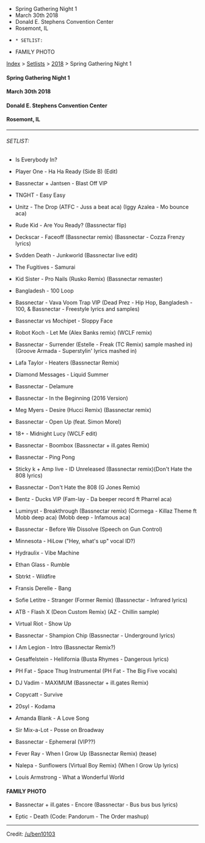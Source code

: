   * Spring Gathering Night 1
  * March 30th 2018
  * Donald E. Stephens Convention Center
  * Rosemont, IL
  *     * SETLIST:
  * FAMILY PHOTO

[Index](https://www.reddit.com/r/bassnectar/wiki/index) >
[Setlists](https://www.reddit.com/r/bassnectar/wiki/interactive/setlists) >
[2018](https://www.reddit.com/r/bassnectar/wiki/interactive/setlists/2018) >
Spring Gathering Night 1

#### Spring Gathering Night 1

#### March 30th 2018

#### Donald E. Stephens Convention Center

#### Rosemont, IL



* * *

###### SETLIST:

  * Is Everybody In?

  * Player One - Ha Ha Ready (Side B) (Edit)

  * Bassnectar + Jantsen - Blast Off VIP

  * TNGHT - Easy Easy

  * Unitz - The Drop (ATFC - Juss a beat aca) (Iggy Azalea - Mo bounce aca)

  * Rude Kid - Are You Ready? (Bassnectar flip)

  * Deckscar - Faceoff (Bassnectar remix) (Bassnectar - Cozza Frenzy lyrics)

  * Svdden Death - Junkworld (Bassnectar live edit)

  * The Fugitives - Samurai

  * Kid Sister - Pro Nails (Rusko Remix) (Bassnectar remaster)

  * Bangladesh - 100 Loop

  * Bassnectar - Vava Voom Trap VIP (Dead Prez - Hip Hop, Bangladesh - 100, & Bassnectar - Freestyle lyrics and samples)

  * Bassnectar vs Mochipet - Sloppy Face

  * Robot Koch - Let Me (Alex Banks remix) (WCLF remix)

  * Bassnectar - Surrender (Estelle - Freak (TC Remix) sample mashed in) (Groove Armada - Superstylin' lyrics mashed in)

  * Lafa Taylor - Heaters (Bassnectar Remix)

  * Diamond Messages - Liquid Summer

  * Bassnectar - Delamure

  * Bassnectar - In the Beginning (2016 Version)

  * Meg Myers - Desire (Hucci Remix) (Bassnectar remix)

  * Bassnectar - Open Up (feat. Simon Morel)

  * 18+ - Midnight Lucy (WCLF edit)

  * Bassnectar - Boombox (Bassnectar + ill.gates Remix)

  * Bassnectar - Ping Pong

  * Sticky k + Amp live - ID Unreleased (Bassnectar remix)(Don't Hate the 808 lyrics)

  * Bassnectar - Don't Hate the 808 (G Jones Remix)

  * Bentz - Ducks VIP (Fam-lay - Da beeper record ft Pharrel aca)

  * Luminyst - Breakthrough (Bassnectar remix) (Cormega - Killaz Theme ft Mobb deep aca) (Mobb deep - Infamous aca)

  * Bassnectar - Before We Dissolve (Speech on Gun Control)

  * Minnesota - HiLow ("Hey, what's up" vocal ID?)

  * Hydraulix - Vibe Machine

  * Ethan Glass - Rumble

  * Sbtrkt - Wildfire

  * Fransis Derelle - Bang

  * Sofie Letitre - Stranger (Former Remix) (Bassnectar - Infrared lyrics)

  * ATB - Flash X (Deon Custom Remix) (AZ - Chillin sample)

  * Virtual Riot - Show Up

  * Bassnectar - Shampion Chip (Bassnectar - Underground lyrics)

  * I Am Legion - Intro (Bassnectar Remix?)

  * Gesaffelstein - Hellifornia (Busta Rhymes - Dangerous lyrics)

  * PH Fat - Space Thug Instrumental (PH Fat - The Big Five vocals)

  * DJ Vadim - MAXIMUM (Bassnectar + ill.gates Remix) 

  * Copycatt - Survive

  * 20syl - Kodama

  * Amanda Blank - A Love Song

  * Sir Mix-a-Lot - Posse on Broadway

  * Bassnectar - Ephemeral (VIP??)

  * Fever Ray - When I Grow Up (Bassnectar Remix) (tease)

  * Nalepa - Sunflowers (Virtual Boy Remix) (When I Grow Up lyrics)

  * Louis Armstrong - What a Wonderful World

#### FAMILY PHOTO

  * Bassnectar + ill.gates - Encore (Bassnectar - Bus bus bus lyrics)

  * Eptic - Death (Code: Pandorum - The Order mashup)

* * *

Credit: [/u/ben10103](/u/ben10103)

